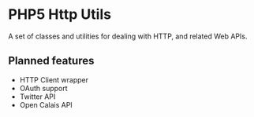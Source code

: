 PHP5 Http Utils
===============

A set of classes and utilities for dealing with HTTP, and related Web APIs.

Planned features
----------------

* HTTP Client wrapper
* OAuth support
* Twitter API
* Open Calais API


